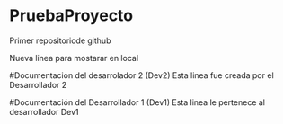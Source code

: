 # PruebaProyecto
Primer repositoriode github

Nueva linea para mostarar en local

#Documentacion del desarrolador 2 (Dev2)
Esta linea fue creada por el Desarrollador 2

#Documentación del Desarrollador 1 (Dev1)
Esta linea le pertenece al desarrollador Dev1